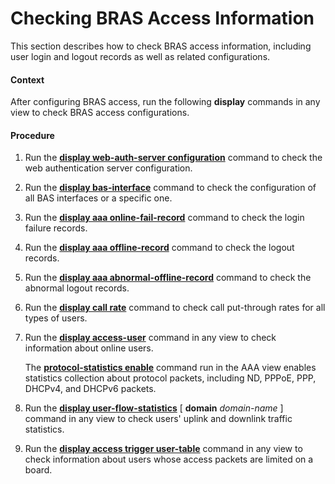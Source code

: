 Checking BRAS Access Information
================================

This section describes how to check BRAS access information, including user login and logout records as well as related configurations.

#### Context

After configuring BRAS access, run the following **display** commands in any view to check BRAS access configurations.


#### Procedure

1. Run the [**display web-auth-server configuration**](cmdqueryname=display+web-auth-server+configuration) command to check the web authentication server configuration.
2. Run the [**display bas-interface**](cmdqueryname=display+bas-interface) command to check the configuration of all BAS interfaces or a specific one.
3. Run the [**display aaa online-fail-record**](cmdqueryname=display+aaa+online-fail-record) command to check the login failure records.
4. Run the [**display aaa offline-record**](cmdqueryname=display+aaa+offline-record) command to check the logout records.
5. Run the [**display aaa abnormal-offline-record**](cmdqueryname=display+aaa+abnormal-offline-record) command to check the abnormal logout records.
6. Run the [**display call rate**](cmdqueryname=display+call+rate) command to check call put-through rates for all types of users.
7. Run the [**display access-user**](cmdqueryname=display+access-user) command in any view to check information about online users.
   
   
   
   The [**protocol-statistics enable**](cmdqueryname=protocol-statistics+enable) command run in the AAA view enables statistics collection about protocol packets, including ND, PPPoE, PPP, DHCPv4, and DHCPv6 packets.
8. Run the [**display user-flow-statistics**](cmdqueryname=display+user-flow-statistics) [ **domain** *domain-name* ] command in any view to check users' uplink and downlink traffic statistics.
9. Run the [**display access trigger user-table**](cmdqueryname=display+access+trigger+user-table) command in any view to check information about users whose access packets are limited on a board.